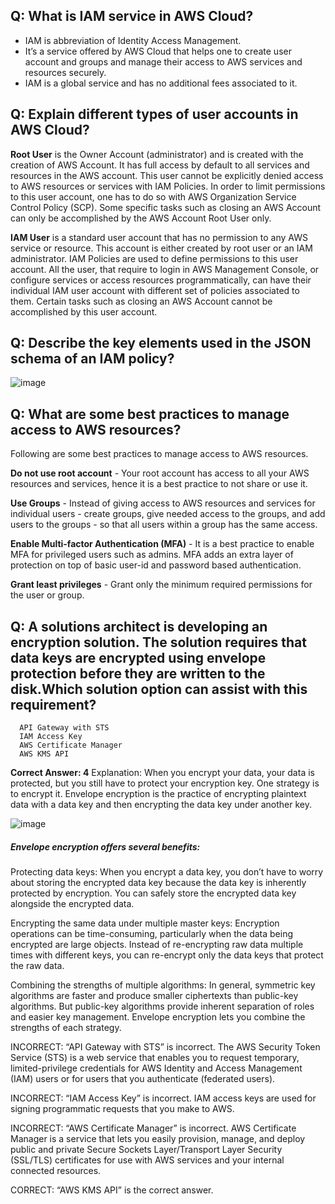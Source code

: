 ## Q: What is IAM service in AWS Cloud?

- IAM is abbreviation of Identity Access Management. 
- It’s a service offered by AWS Cloud that helps one to create user account and groups and manage their access to AWS services and resources securely. 
- IAM is a global service and has no additional fees associated to it. 

## Q: Explain different types of user accounts in AWS Cloud?

**Root User** is the Owner Account (administrator) and is created with the creation of AWS Account. 
It has full access by default to all services and resources in the AWS account. 
This user cannot be explicitly denied access to AWS resources or services with IAM Policies. 
In order to limit permissions to this user account, one has to do so with AWS Organization Service Control Policy (SCP). 
Some specific tasks such as closing an AWS Account can only be accomplished by the AWS Account Root User only. 

**IAM User** is a standard user account that has no permission to any AWS service or resource. This account is either created by root user or an IAM administrator. 
IAM Policies are used to define permissions to this user account. 
All the user, that require to login in AWS Management Console, or configure services or access resources programmatically, can have their individual IAM user account with different set of policies associated to them. 
Certain tasks such as closing an AWS Account cannot be accomplished by this user account.

## Q: Describe the key elements used in the JSON schema of an IAM policy?

![image](https://user-images.githubusercontent.com/33947539/155366058-92c3578d-0c71-46eb-8201-77b2ab515ab4.png)

## Q: What are some best practices to manage access to AWS resources?
 
Following are some best practices to manage access to AWS resources.

**Do not use root account** - Your root account has access to all your AWS resources and services, hence it is a best practice to not share or use it.

**Use Groups** - Instead of giving access to AWS resources and services for individual users - create groups, give needed access to the groups, and add users to the groups - so that all users within a group has the same access.

**Enable Multi-factor Authentication (MFA)** - It is a best practice to enable MFA for privileged users such as admins. MFA adds an extra layer of protection on top of basic user-id and password based authentication.

**Grant least privileges** - Grant only the minimum required permissions for the user or group.

## Q: A solutions architect is developing an encryption solution. The solution requires that data keys are encrypted using envelope protection before they are written to the disk.Which solution option can assist with this requirement?

      API Gateway with STS
      IAM Access Key
      AWS Certificate Manager
      AWS KMS API

**Correct Answer: 4**
Explanation: When you encrypt your data, your data is protected, but you still have to protect your encryption key. One strategy is to encrypt it. Envelope encryption is the practice of encrypting plaintext data with a data key and then encrypting the data key under another key.

![image](https://user-images.githubusercontent.com/33947539/155972087-d341439d-b6aa-41dc-9c38-e37ca9d5ef20.png)

##### Envelope encryption offers several benefits:

Protecting data keys: When you encrypt a data key, you don’t have to worry about storing the encrypted data key because the data key is inherently protected by encryption. You can safely store the encrypted data key alongside the encrypted data.

Encrypting the same data under multiple master keys: Encryption operations can be time-consuming, particularly when the data being encrypted are large objects. Instead of re-encrypting raw data multiple times with different keys, you can re-encrypt only the data keys that protect the raw data.

Combining the strengths of multiple algorithms: In general, symmetric key algorithms are faster and produce smaller ciphertexts than public-key algorithms. But public-key algorithms provide inherent separation of roles and easier key management. Envelope encryption lets you combine the strengths of each strategy.

INCORRECT: “API Gateway with STS” is incorrect. The AWS Security Token Service (STS) is a web service that enables you to request temporary, limited-privilege credentials for AWS Identity and Access Management (IAM) users or for users that you authenticate (federated users).

INCORRECT: “IAM Access Key” is incorrect. IAM access keys are used for signing programmatic requests that you make to AWS.

INCORRECT: “AWS Certificate Manager” is incorrect. AWS Certificate Manager is a service that lets you easily provision, manage, and deploy public and private Secure Sockets Layer/Transport Layer Security (SSL/TLS) certificates for use with AWS services and your internal connected resources.

CORRECT: “AWS KMS API” is the correct answer.

